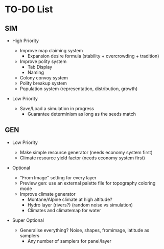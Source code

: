 # TO-DO List

## SIM

- High Priority
  - Improve map claiming system
    - Expansion desire formula (stability + overcrowding + tradition)
  - Improve polity system
    - Tab Display
    - Naming
  - Colony convoy system
  - Polity breakup system
  - Population system (representation, distribution, growth)

- Low Priority
  - Save/Load a simulation in progress
    - Guarantee determinism as long as the seeds match

## GEN

- Low Priority
  - Make simple resource generator (needs economy system first)
  - Climate resource yield factor (needs economy system first)

- Optional
  - "From Image" setting for every layer
  - Preview gen: use an external palette file for topography coloring mode
  - Improve climate generator
    - Montane/Alpine climate at high altitude?
    - Hydro layer (rivers?) (random noise vs simulation)
    - Climates and climatemap for water

- Super Optional
  - Generalise everything? Noise, shapes, fromimage, latitude as samplers
    - Any number of samplers for panel/layer
